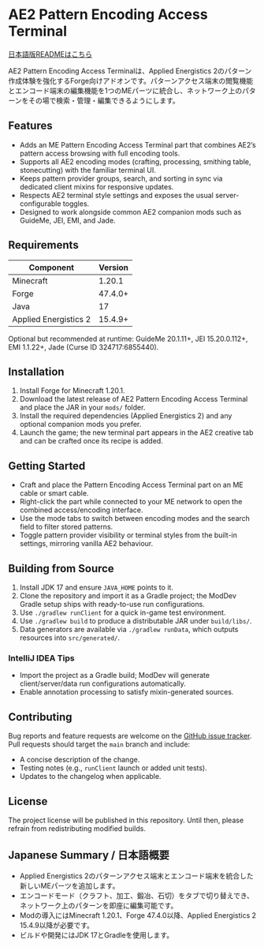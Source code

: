 # AE2 Pattern Encoding Access Terminal

[日本語版READMEはこちら](README.ja.md)

AE2 Pattern Encoding Access Terminalは、Applied Energistics 2のパターン作成体験を強化するForge向けアドオンです。パターンアクセス端末の閲覧機能とエンコード端末の編集機能を1つのMEパーツに統合し、ネットワーク上のパターンをその場で検索・管理・編集できるようにします。

## Features
- Adds an ME Pattern Encoding Access Terminal part that combines AE2’s pattern access browsing with full encoding tools.
- Supports all AE2 encoding modes (crafting, processing, smithing table, stonecutting) with the familiar terminal UI.
- Keeps pattern provider groups, search, and sorting in sync via dedicated client mixins for responsive updates.
- Respects AE2 terminal style settings and exposes the usual server-configurable toggles.
- Designed to work alongside common AE2 companion mods such as GuideMe, JEI, EMI, and Jade.

## Requirements
| Component | Version |
| --- | --- |
| Minecraft | 1.20.1 |
| Forge | 47.4.0+ |
| Java | 17 |
| Applied Energistics 2 | 15.4.9+ |

Optional but recommended at runtime: GuideMe 20.1.11+, JEI 15.20.0.112+, EMI 1.1.22+, Jade (Curse ID 324717:6855440).

## Installation
1. Install Forge for Minecraft 1.20.1.
2. Download the latest release of AE2 Pattern Encoding Access Terminal and place the JAR in your `mods/` folder.
3. Install the required dependencies (Applied Energistics 2) and any optional companion mods you prefer.
4. Launch the game; the new terminal part appears in the AE2 creative tab and can be crafted once its recipe is added.

## Getting Started
- Craft and place the Pattern Encoding Access Terminal part on an ME cable or smart cable.
- Right-click the part while connected to your ME network to open the combined access/encoding interface.
- Use the mode tabs to switch between encoding modes and the search field to filter stored patterns.
- Toggle pattern provider visibility or terminal styles from the built-in settings, mirroring vanilla AE2 behaviour.

## Building from Source
1. Install JDK 17 and ensure `JAVA_HOME` points to it.
2. Clone the repository and import it as a Gradle project; the ModDev Gradle setup ships with ready-to-use run configurations.
3. Use `./gradlew runClient` for a quick in-game test environment.
4. Use `./gradlew build` to produce a distributable JAR under `build/libs/`.
5. Data generators are available via `./gradlew runData`, which outputs resources into `src/generated/`.

### IntelliJ IDEA Tips
- Import the project as a Gradle build; ModDev will generate client/server/data run configurations automatically.
- Enable annotation processing to satisfy mixin-generated sources.

## Contributing
Bug reports and feature requests are welcome on the [GitHub issue tracker](https://github.com/yuuki1293/AE2PatternEncodingAccessTerminal/issues). Pull requests should target the `main` branch and include:
- A concise description of the change.
- Testing notes (e.g., `runClient` launch or added unit tests).
- Updates to the changelog when applicable.

## License
The project license will be published in this repository. Until then, please refrain from redistributing modified builds.

## Japanese Summary / 日本語概要
- Applied Energistics 2のパターンアクセス端末とエンコード端末を統合した新しいMEパーツを追加します。
- エンコードモード（クラフト、加工、鍛冶、石切）をタブで切り替えでき、ネットワーク上のパターンを即座に編集可能です。
- Modの導入にはMinecraft 1.20.1、Forge 47.4.0以降、Applied Energistics 2 15.4.9以降が必要です。
- ビルドや開発にはJDK 17とGradleを使用します。
